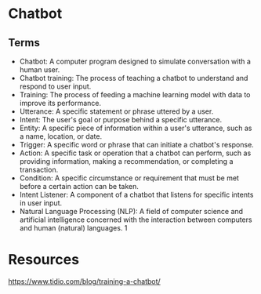 # Chatbot

## Terms
* Chatbot: A computer program designed to simulate conversation with a human user.
* Chatbot training: The process of teaching a chatbot to understand and respond to user input.
* Training: The process of feeding a machine learning model with data to improve its performance.
* Utterance: A specific statement or phrase uttered by a user.
* Intent: The user's goal or purpose behind a specific utterance.
* Entity: A specific piece of information within a user's utterance, such as a name, location, or date.
* Trigger: A specific word or phrase that can initiate a chatbot's response.
* Action: A specific task or operation that a chatbot can perform, such as providing information, making a recommendation, or completing a transaction.
* Condition: A specific circumstance or requirement that must be met before a certain action can be taken.
* Intent Listener: A component of a chatbot that listens for specific intents in user input.
* Natural Language Processing (NLP): A field of computer science and artificial intelligence concerned with the interaction between computers and human (natural) languages. 1 

# Resources

https://www.tidio.com/blog/training-a-chatbot/

